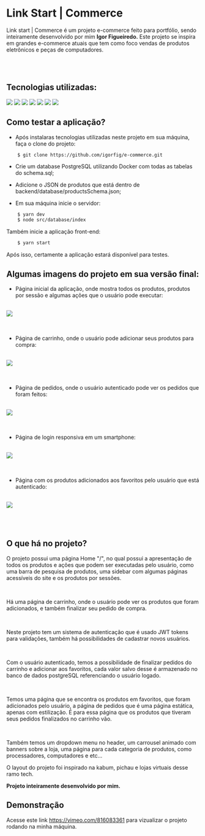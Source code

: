 # Link Start | Commerce

<p>
	Link start | Commerce é um projeto e-commerce feito para portfólio, sendo inteiramente desenvolvido por mim <strong>Igor Figueiredo.</strong>
	Este projeto se inspira em grandes e-commerce atuais que tem como foco vendas de produtos eletrônicos e peças de computadores.
</p>
<br>
<br>

<h2> Tecnologias utilizadas: </h2>

<img src="https://img.shields.io/badge/React-20232A?style=for-the-badge&logo=react&logoColor=61DAFB" />
<img src="https://img.shields.io/badge/styled--components-DB7093?style=for-the-badge&logo=styled-components&logoColor=white" />
<img src="https://img.shields.io/badge/React_Router-CA4245?style=for-the-badge&logo=react-router&logoColor=white" />
<img src="https://img.shields.io/badge/Node.js-43853D?style=for-the-badge&logo=node.js&logoColor=white" />
<img src="https://img.shields.io/badge/Express.js-404D59?style=for-the-badge" />
<img src="https://img.shields.io/badge/Docker-2496ED?style=for-the-badge&logo=docker&logoColor=white" />
<img src="https://img.shields.io/badge/PostgreSQL-316192?style=for-the-badge&logo=postgresql&logoColor=white" />


<h2>  Como testar a aplicação? </h2>

- Após instalaras tecnologias utilizadas neste projeto em sua máquina, faça o clone do projeto:

```git
	$ git clone https://github.com/igorfig/e-commerce.git
```

- Crie um database PostgreSQL utilizando Docker com todas as tabelas do schema.sql;

- Adicione o JSON de produtos que está dentro de backend/database/productsSchema.json;

- Em sua máquina inicie o servidor:

```zsh 
	$ yarn dev
	$ node src/database/index
```

Também inicie a aplicação front-end:

```zsh 
	$ yarn start
```

Após isso, certamente a aplicação estará disponível para testes.


## Algumas imagens do projeto em sua versão final:

- Página inicial da aplicação, onde mostra todos os produtos, produtos por sessão e algumas ações que o usuário pode executar:

<br>

<img src="./.github/screenshots/home.png" />


<br>
<br>
<br>

- Página de carrinho, onde o usuário pode adicionar seus produtos para compra:

<br>

<img src="./.github/screenshots/carrinho.png" />


<br>
<br>
<br>

- Página de pedidos, onde o usuário autenticado pode ver os pedidos que foram feitos:

<br>

<img src="./.github/screenshots/pedidos.png" />

<br>
<br>
<br>

- Página de login responsiva em um smartphone:

<br>

<img src="./.github/screenshots/login-mobile.jpeg" />


<br>
<br>
<br>

- Página com os produtos adicionados aos favoritos pelo usuário que está autenticado:

<br>

<img src="./.github/screenshots/favoritos-mobile.jpeg" />

<br>
<br>
<br>
<br>

<h2> O que há no projeto? </h2>

<p>
O projeto possui uma página Home "/", no qual possui a apresentação de todos os produtos e ações que podem ser executadas pelo usuário, como uma barra de pesquisa de produtos, uma sidebar com algumas páginas acessíveis do site e os produtos por sessões.
</p>

<br>

<p>
	Há uma página de carrinho, onde o usuário pode ver os produtos que foram adicionados, e também finalizar seu pedido de compra.
</p>

<br>


<p>
	Neste projeto tem um sistema de autenticação que é usado JWT tokens para validações, também há possibilidades de cadastrar novos usuários.
</p>

<br>

<p>
	Com o usuário autenticado, temos a possibilidade de finalizar pedidos do carrinho e adicionar aos favoritos, cada valor salvo desse é armazenado no banco de dados postgreSQL referenciando o usuário logado.
</p>

<br>

<p>
	Temos uma página que se encontra os produtos em favoritos, que foram adicionados pelo usuário, a página de pedidos que é uma página estática, apenas com estilização. É para essa página que os produtos que tiveram seus pedidos finalizados no carrinho vão.
</p>

<br>

<p>
	Também temos um dropdown menu no header, um carrousel animado com banners sobre a loja, uma página para cada categoria de produtos, como processadores, computadores e etc...
</p>

<p>
	O layout do projeto foi inspirado na kabum, pichau e lojas virtuais desse ramo tech.
</p>

<strong>
	Projeto inteiramente desenvolvido por mim.
</strong>


<h2>
	Demonstração
</h2>

Acesse este link https://vimeo.com/816083361 para vizualizar o projeto rodando na minha máquina.
